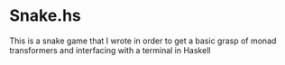 # Snake.hs
This is a snake game that I wrote in order to get a basic grasp of monad transformers and interfacing with a terminal in Haskell
